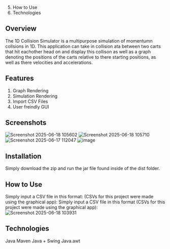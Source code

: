 5. How to Use
6. Technologies
## Overview
The 1D Collision Simulator is a multipurpose simulation of momentumn collsions in 1D. This application can take in collision ata between two carts that hit eachother head on and display this collison as well as a graph denoting the positions of the carts relative to there starting positions, as well as there velocities and accelerations.
## Features
1. Graph Rendering
2. Simulation Rendering
3. Import CSV Files
4. User freindly GUI
## Screenshots
![Screenshot 2025-06-18 105602](https://github.com/user-attachments/assets/e4887b07-825f-4c8a-b9b7-40788a078ebf)
![Screenshot 2025-06-18 105710](https://github.com/user-attachments/assets/04140b03-4164-4ab8-a3de-b9d54fb6b487)
![Screenshot 2025-06-17 112047](https://github.com/user-attachments/assets/b8d8a7bf-d2b2-41af-81ec-d7b51ab9bde5)
![image](https://github.com/user-attachments/assets/b8ae399f-efd1-45ba-9e21-f89b4c594581)
## Installation
Simply download the zip and run the jar file found inside of the dist folder. 
## How to Use
Simply input a CSV file in this format: (CSVs for this project were made using the graphical app): 
Simply input a CSV file in this format (CSVs for this project were made using the graphical app): 
![Screenshot 2025-06-18 103931](https://github.com/user-attachments/assets/8236f3f5-a76c-4784-9199-917a97262cc0)
## Technologies
Java Maven 
Java + Swing 
Java.awt

